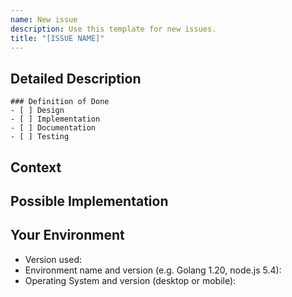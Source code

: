 ```yaml
---
name: New issue
description: Use this template for new issues.
title: "[ISSUE NAME]"
---
```

<!--- Provide a general summary of the issue in the Title above -->

## Detailed Description
<!--- Provide a detailed description of the change or addition you are proposing -->

```[tasklist]
### Definition of Done
- [ ] Design
- [ ] Implementation
- [ ] Documentation
- [ ] Testing
```

## Context
<!--- Why is this change important to you? How would you use it? -->
<!--- How can it benefit other users? -->

## Possible Implementation
<!--- Not obligatory, but suggest an idea for implementing addition or change -->

## Your Environment
<!--- Include as many relevant details about the environment you experienced the bug in -->
* Version used:
* Environment name and version (e.g. Golang 1.20, node.js 5.4):
* Operating System and version (desktop or mobile):
